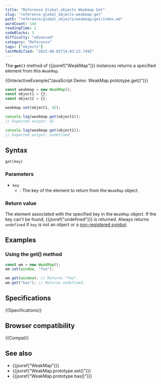 ```yaml
---
title: "Reference Global_objects Weakmap Get"
slug: "reference-global_objects-weakmap-get"
path: "reference/global_objects/weakmap/get/index.md"
wordCount: 144
readingTime: 1
codeBlocks: 3
difficulty: "advanced"
category: "Reference"
tags: ["objects"]
lastModified: "2025-08-02T14:03:23.749Z"
---
```



The **`get()`** method of {{jsxref("WeakMap")}} instances returns a specified element from this `WeakMap`.

{{InteractiveExample("JavaScript Demo: WeakMap.prototype.get()")}}

```js interactive-example
const weakmap = new WeakMap();
const object1 = {};
const object2 = {};

weakmap.set(object1, 42);

console.log(weakmap.get(object1));
// Expected output: 42

console.log(weakmap.get(object2));
// Expected output: undefined
```

## Syntax

```js-nolint
get(key)
```

### Parameters

- `key`
  - : The key of the element to return from the `WeakMap` object.

### Return value

The element associated with the specified key in the `WeakMap` object. If
the key can't be found, {{jsxref("undefined")}} is returned. Always returns
`undefined` if `key` is not an object or a [non-registered symbol](/en-US/docs/Web/JavaScript/Reference/Global_Objects/Symbol#shared_symbols_in_the_global_symbol_registry).

## Examples

### Using the get() method

```js
const wm = new WeakMap();
wm.set(window, "foo");

wm.get(window); // Returns "foo".
wm.get("baz"); // Returns undefined.
```

## Specifications

{{Specifications}}

## Browser compatibility

{{Compat}}

## See also

- {{jsxref("WeakMap")}}
- {{jsxref("WeakMap.prototype.set()")}}
- {{jsxref("WeakMap.prototype.has()")}}
